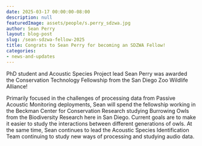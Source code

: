 ```yaml
---
date: 2025-03-17 00:00:00-08:00
description: null
featuredImage: assets/people/s.perry_sdzwa.jpg
author: Sean Perry
layout: blog-post
slug: /sean-sdzwa-fellow-2025
title: Congrats to Sean Perry for becoming an SDZWA Fellow!
categories:
- news-and-updates
---
```


PhD student and Acoustic Species Project lead Sean Perry was awarded the Conservation Technology Fellowship from the San Diego Zoo Wildlife Alliance!

Primarily focused in the challenges of processing data from Passive Acoustic Monitoring deployments, Sean will spend the fellowship working in the Beckman Center for Conservation Research studying Burrowing Owls from the Biodiversity Research here in San Diego. Current goals are to make it easier to study the interactions between different generations of owls. At the same time, Sean continues to lead the Acoustic Species Identification Team continuing to study new ways of processing and studying audio data. 